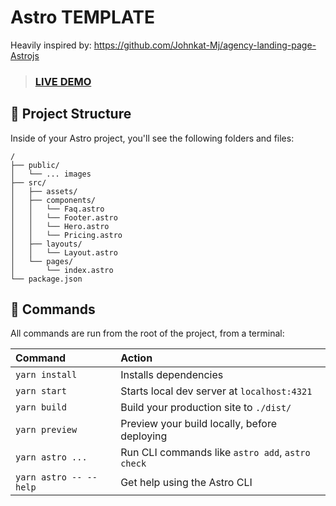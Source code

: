 # Astro TEMPLATE

Heavily inspired by: https://github.com/Johnkat-Mj/agency-landing-page-Astrojs

> ### [LIVE DEMO](https://cru-template-site3.netlify.app/)

## 🚀 Project Structure

Inside of your Astro project, you'll see the following folders and files:

```
/
├── public/
│   └── ... images
├── src/
│   ├── assets/
│   ├── components/
│   │   └── Faq.astro
│   │   └── Footer.astro
│   │   └── Hero.astro
│   │   └── Pricing.astro
│   ├── layouts/
│   │   └── Layout.astro
│   └── pages/
│       └── index.astro
└── package.json
```



## 🧞 Commands

All commands are run from the root of the project, from a terminal:

| Command                   | Action                                           |
| :------------------------ | :----------------------------------------------- |
| `yarn install`            | Installs dependencies                            |
| `yarn start`              | Starts local dev server at `localhost:4321`      |
| `yarn build`              | Build your production site to `./dist/`          |
| `yarn preview`            | Preview your build locally, before deploying     |
| `yarn astro ...`          | Run CLI commands like `astro add`, `astro check` |
| `yarn astro -- --help`    | Get help using the Astro CLI                     |

